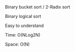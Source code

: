 Binary bucket sort / 2-Radix sort

Binary logical sort

Easy to understand

Time: O(NLog2N)

Space: O(N)
